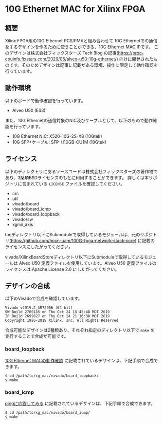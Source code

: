 # 10G Ethernet MAC for Xilinx FPGA

## 概要

Xilinx FPGA用の10G Ethernet PCS/PMAと組み合わせて 10G Ethernetでの通信をするデザインを作るために使うことができる、10G Ethernet MAC IPです。
このデザインは株式会社フィックスターズ Tech Blog の記事(https://proc-cpuinfo.fixstars.com/2020/05/alveo-u50-10g-ethernet/) 向けに開発されたものです。そのためデザインは記事に記載がある環境、操作に限定して動作確認を行っています。

## 動作環境

以下のボードで動作確認を行っています。

* Alveo U50 (ES3)


また、10G Ethernetの通信対象のNIC及びケーブルとして、以下のもので動作確認を行っています。

* 10G Ethernet NIC: X520-10G-2S-X8 (10Gtek)
* 10G SFP+ケーブル: SFP-H10GB-CU1M (10Gtek)

## ライセンス

以下のディレクトリにあるソースコードは株式会社フィックスターズの著作物であり、3条項BSDライセンスのもとに利用することができます。
詳しくは本リポジトリに含まれている `LICENSE` ファイルを確認してください。

* crc
* util
* vivado/board
* vivado/board_icmp
* vivado/board_loopback
* vivado/sw
* xgmii_axis

toeディレクトリ以下にSubmoduleで取得しているモジュールは、元のリポジトリ[(https://github.com/hpcn-uam/100G-fpga-network-stack-core)](https://github.com/hpcn-uam/100G-fpga-network-stack-core) に記載のライセンスにしたがってください。

vivado/XilinxBoardStoreディレクトリ以下にSubmoduleで取得しているモジュールは Alveo U50 定義ファイルを使用しています。Alveo U50 定義ファイルのライセンスは Apache License 2.0 にしたがってください。

## デザインの合成

以下のVivadoで合成を確認しています。

```
Vivado v2019.2_AR72956 (64-bit)
SW Build 2700185 on Thu Oct 24 18:45:48 MDT 2019
IP Build 2699827 on Thu Oct 24 21:16:38 MDT 2019
Copyright 1986-2019 Xilinx, Inc. All Rights Reserved
```

合成可能なデザインは2種類あり、それぞれ指定のディレクトリ以下で `make` を実行することで合成が可能です。

### board_loopback

[10G Ethernet MACの動作確認](https://proc-cpuinfo.fixstars.com/2020/05/alveo-u50-10g-ethernet/) に記載されているデザインは、下記手順で合成できます。

```
$ cd /path/to/xg_mac/vivado/board_loopback/
$ make
```

### board_icmp

[pingに応答してみる](https://proc-cpuinfo.fixstars.com/2020/05/alveo-u50-10g-ethernet/) に記載されているデザインは、下記手順で合成できます。

```
$ cd /path/to/xg_mac/vivado/board_icmp/
$ make
```
